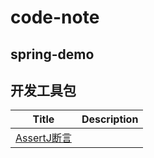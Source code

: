 # code-note


## spring-demo

## 开发工具包

| Title | Description |
| :----: | :----: |
| [AssertJ断言](./doc/tooljar/AssertJ断言的用法.md) | | 